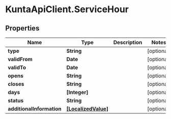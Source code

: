 # KuntaApiClient.ServiceHour

## Properties
Name | Type | Description | Notes
------------ | ------------- | ------------- | -------------
**type** | **String** |  | [optional] 
**validFrom** | **Date** |  | [optional] 
**validTo** | **Date** |  | [optional] 
**opens** | **String** |  | [optional] 
**closes** | **String** |  | [optional] 
**days** | **[Integer]** |  | [optional] 
**status** | **String** |  | [optional] 
**additionalInformation** | [**[LocalizedValue]**](LocalizedValue.md) |  | [optional] 


